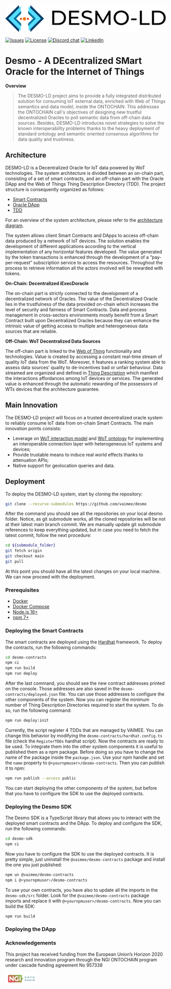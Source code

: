 ![DESMO-LD](./imgs/desmo-logo.png)

<a href="https://github.com/vaimee/desmo/issues" target="_blank"><img src="https://img.shields.io/github/issues/vaimee/desmo.svg?style=flat-square" alt="Issues" /></a>
<a href="https://github.com/vaimee/desmo/blob/main/LICENSE" target="_blank"><img src="https://img.shields.io/github/license/vaimee/desmo.svg?style=flat-square" alt="License" /></a>
<a href="https://discord.gg/B7WZswnH" target="_blank"><img src="https://img.shields.io/badge/Discord-7289DA?style=flat-square&logo=discord&logoColor=white&label=desmo" alt="Discord chat" /></a>
<a href="https://www.linkedin.com/company/vaimee/" target="_blank"><img src="https://img.shields.io/badge/-LinkedIn-black.svg?style=flat-square&logo=linkedin&color=blue" alt="LinkedIn" /></a>
# Desmo - A DEcentralized SMart Oracle for the Internet of Things
**Overview**
> The DESMO-LD project aims to provide a fully integrated distributed solution for consuming IoT external data, enriched with Web of Things semantics and data model, inside the ONTOCHAIN. This addresses the ONTOCHAIN call's objectives of designing new trustful decentralized Oracles to poll semantic data from off-chain data sources. Besides, DESMO-LD introduces novel strategies to solve the known interoperability problems thanks to the heavy deployment of standard ontology and semantic oriented consensus algorithms for data quality and trustiness.

## Architecture
DESMO-LD is a Decentralized Oracle for IoT data powered by WoT technologies. The system architecture is divided between an on-chain part, consisting of a set of smart contracts, and an off-chain part with the Oracle DApp and the Web of Things Thing Description Directory (TDD). The project structure is consequently organized as follows:
- [Smart Contracts](https://github.com/vaimee/desmo-contracts/blob/55cf7b0dec88ca211250b0a95a67a6bcffad89ee/README.md)
- [Oracle DApp](https://github.com/vaimee/desmo-dapp/blob/bea690443eb16dbc563f6c0c5d3f391d8587038a/README.md)
- [TDD](https://github.com/vaimee/zion/blob/6299f56bb0975a4d3eed372a5cc463e2ae51477f/README.md)

For an overview of the system architecture, please refer to the [architecture diagram](./imgs/architecture.jpg).

The system allows client Smart Contracts and DApps to access off-chain data produced by a network of IoT devices. The solution enables the development of different applications according to the vertical implementation of any horizontal features developed. The value generated by the token transactions is enhanced through the development of a “pay-per-request” subscription service to access the resources. Throughout the process to retrieve information all the actors involved will be rewarded with tokens.


**On-Chain: Decentralized iExecDoracle**

The on-chain part is strictly connected to the development of a decentralized network of Oracles. The value of the Decentralized Oracle lies in the trustfulness of the data provided on-chain which increases the level of security and fairness of Smart Contracts. Data and process management in cross-sectors environments mostly benefit from a Smart Contract built upon Decentralized Oracles because they can enhance the intrinsic value of getting access to multiple and heterogeneous data sources that are reliable.

**Off-Chain: WoT Decentralized Data Sources**

The off-chain part is linked to the [Web of Thing]( https://www.w3.org/WoT/) functionality and technologies. Value is created by accessing a constant real-time stream of quality IoT data from the WoT. Moreover, it features a ranking system able to assess data sources' quality to de-incentives bad or unfair behaviour. Data streamed are organized and defined in [Thing Description](https://www.w3.org/TR/2020/REC-wot-thing-description-20200409/) which manifest the interactions affordances among IoT devices or services. The generated value is enhanced through the automatic rewarding of the possessors of WTs devices that the architecture guarantee.

## Main Innovation
The DESMO-LD project will focus on a trusted decentralized oracle system to reliably
consume IoT data from on-chain Smart Contracts. The main innovation points consists:
- Leverage on [WoT interaction model](https://www.w3.org/TR/2020/REC-wot-architecture-20200409/) and [WoT ontology](https://www.w3.org/2019/wot/td) for implementing an
interoperable connection layer with heterogeneous IoT systems and devices;
- Provide trustable means to induce real world effects thanks to attenuation APIs;
- Native support for geolocation queries and data.

## Deployment

To deploy the DESMO-LD system, start by cloning the repository:
```bash
git clone --recurse-submodules https://github.com/vaimee/desmo
```

After the command you should see all the repositories on your local desmo folder.
Notice, as git submodule works, all the cloned repositories will be not at their latest
main branch commit. We are manually update git submodule references to keep
everything updated, but in case you need to fetch the latest commit, follow the next
procedure:

```bash
cd ${submodule_folder}
git fetch origin
git checkout main
git pull
```

At this point you should have all the latest changes on your local machine. We can now proceed with the deployment.

### Prerequisites
- [Docker](https://docs.docker.com/get-docker/)
- [Docker Compose](https://docs.docker.com/compose/install/)
- [Node.js 16+](https://nodejs.org/en/download/)
- [npm 7+](https://www.npmjs.com/get-npm)

### Deploying the Smart Contracts

The smart contracts are deployed using the [Hardhat](https://hardhat.org/) framework. To deploy the contracts, run the following commands:

```bash
cd desmo-contracts
npm ci
npm run build
npm run deploy
```

After the last command, you should see the new contract addresses printed on the console. Those addresses are also saved in the `desmo-contracts/deployed.json` file. You can use those addresses to configure the other components of the system. Now you can register the minimum number of Thing Description Directories required to start the system. To do so, run the following command:

```bash
npm run deploy:init
```

Currently, the script register 4 TDDs that are managed by VAIMEE. You can change this behavior by modifying the `desmo-contracts/hardhat.config.ts` file (check the `RegisterTDDs` hardhat script). Now the contracts are ready to be used. To integrate them into the other system components it is useful to published them as a npm package. Before doing so you have to change the name of the package inside the `package.json`. Use your npm handle and set the `name` property to `@<yournpmuser>/desmo-contracts`. Then you can publish it to npm:

```bash
npm run publish --access public
```

You can start deploying the other components of the system, but before that you have to configure the SDK to use the deployed contracts.

### Deploying the Desmo SDK

The Desmo SDK is a TypeScript library that allows you to interact with the deployed smart contracts and the DApp. To deploy and configure the SDK, run the following commands:

```bash
cd desmo-sdk
npm ci
```

Now you have to configure the SDK to use the deployed contracts. It is pretty simple, just uninstall the `@vaimee/desmo-contracts` package and install the one you just published:

```bash
npm un @vaimee/desmo-contracts
npm i @<yournpmuser>/desmo-contracts
```

To use your own contracts, you have also to update all the imports in the `desmo-sdk/src` folder. Look for the `@vaimee/desmo-contracts` package imports and replace it with `@<yournpmuser>/desmo-contracts`. Now you can build the SDK:
```bash
npm run build
```

### Deploying the DApp

### Acknowledgements
This project has received funding from the European Union’s Horizon 2020 research and innovation program through the NGI ONTOCHAIN program under cascade funding agreement No 957338

<a href="https://ontochain.ngi.eu/">
<img src="./imgs/logo-ngi-ontochain.png" width="100px" ></img>
</a>
